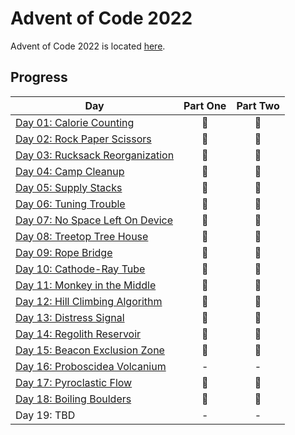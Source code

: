 # Advent of Code 2022

Advent of Code 2022 is located [here](https://adventofcode.com/2022/).

## Progress

| Day                                   | Part One | Part Two |
|---------------------------------------|:--------:|:--------:|
| [Day 01: Calorie Counting](01)        |    🌟    |    🌟    |
| [Day 02: Rock Paper Scissors](02)     |    🌟    |    🌟    |
| [Day 03: Rucksack Reorganization](03) |    🌟    |    🌟    |
| [Day 04: Camp Cleanup](04)            |    🌟    |    🌟    |
| [Day 05: Supply Stacks](05)           |    🌟    |    🌟    |
| [Day 06: Tuning Trouble](06)          |    🌟    |    🌟    |
| [Day 07: No Space Left On Device](07) |    🌟    |    🌟    |
| [Day 08: Treetop Tree House](08)      |    🌟    |    🌟    |
| [Day 09: Rope Bridge](09)             |    🌟    |    🌟    |
| [Day 10: Cathode-Ray Tube](10)        |    🌟    |    🌟    |
| [Day 11: Monkey in the Middle](11)    |    🌟    |    🌟    |
| [Day 12: Hill Climbing Algorithm](12) |    🌟    |    🌟    |
| [Day 13: Distress Signal](13)         |    🌟    |    🌟    |
| [Day 14: Regolith Reservoir](14)      |    🌟    |    🌟    |
| [Day 15: Beacon Exclusion Zone](15)   |    🌟    |    🌟    |
| [Day 16: Proboscidea Volcanium](16)   |    -     |    -     |
| [Day 17: Pyroclastic Flow](17)        |    🌟    |    🌟    |
| [Day 18: Boiling Boulders](18)        |    🌟    |    🌟    |
| Day 19: TBD                           |    -     |    -     |